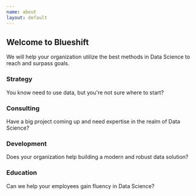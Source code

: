 ```yaml
---
name: about
layout: default
---
```


## Welcome to Blueshift

We will help your organization utilize the best methods in Data Science to reach and surpass goals.

### Strategy
You know need to use data, but you're not sure where to start?

### Consulting
Have a big project coming up and need expertise in the realm of Data Science?

### Development
Does your organization help building a modern and robust data solution?

### Education
Can we help your employees gain fluency in Data Science?
